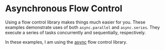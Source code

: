 # Asynchronous Flow Control

Using a flow control library makes things much easier for you. These examples demonstrate uses of both `async.parallel` and `async.series`. They execute a series of tasks concurrently and sequentially, respectively.

In these examples, I am using the [async][1] flow control library.

  [1]: https://github.com/caolan/async "Async utilities for node and the browser"
